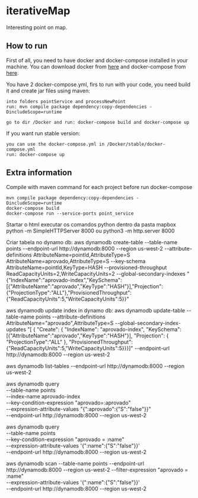 # iterativeMap
Interesting point on map.


## How to run ##

First of all, you need to have docker and docker-compose installed in your machine.
You can download docker from [here](https://www.docker.com/products/docker-desktop) and docker-compose from [here](https://docs.docker.com/compose/install/).

You have 2 docker-compose.yml, firs to run with your code, you need build it and create jar files using maven:
``` 
into folders pointService and processNewPoint 
run: mvn compile package dependency:copy-dependencies -DincludeScope=runtime

go to dir /Docker and run: docker-compose build and docker-compose up
```

If you want run stable version:

```
you can use the docker-compose.yml in /Docker/stable/docker-compose.yml
run: docker-compose up
```



## Extra information

Compile with maven command for each project before run docker-compose
```
mvn compile package dependency:copy-dependencies -DincludeScope=runtime
docker-compose build
docker-compose run --service-ports point_service   
```
Startar o html executar os comandos python dentro da pasta mapbox 
python -m SimpleHTTPServer 8000 ou python3 -m http.server 8000

Criar tabela no dynamo db:
aws dynamodb create-table --table-name points --endpoint-url http://dynamodb:8000  --region us-west-2 --attribute-definitions AttributeName=pointId,AttributeType=S AttributeName=aprovado,AttributeType=S --key-schema AttributeName=pointId,KeyType=HASH --provisioned-throughput ReadCapacityUnits=2,WriteCapacityUnits=2 --global-secondary-indexes "{\"IndexName\":\"aprovado-index\",\"KeySchema\":[{\"AttributeName\":\"aprovado\",\"KeyType\":\"HASH\"}],\"Projection\":{\"ProjectionType\":\"ALL\"},\"ProvisionedThroughput\":{\"ReadCapacityUnits\":5,\"WriteCapacityUnits\":5}}"


aws dynamodb update index in dynamo db:
 aws dynamodb update-table --table-name points --attribute-definitions AttributeName=\"aprovado\",AttributeType=S --global-secondary-index-updates "[ { \"Create\": { \"IndexName\": \"aprovado-index\", \"KeySchema\": [{\"AttributeName\":\"aprovado\",\"KeyType\":\"HASH\"}], \"Projection\": { \"ProjectionType\":\"ALL\" }, \"ProvisionedThroughput\":{\"ReadCapacityUnits\":5,\"WriteCapacityUnits\":5}}}]" --endpoint-url http://dynamodb:8000 --region us-west-2

aws dynamodb list-tables --endpoint-url http://dynamodb:8000  --region us-west-2

aws dynamodb query \
 --table-name points \
 --index-name aprovado-index \
 --key-condition-expression "aprovado=:aprovado" \
 --expression-attribute-values "{\":aprovado\":{\"S\":\"false\"}}" \
 --endpoint-url http://dynamodb:8000  --region us-west-2

aws dynamodb query \
    --table-name points \
    --key-condition-expression "aprovado = :name" \
    --expression-attribute-values  '{":name":{"S":"false"}}' \
 --endpoint-url http://dynamodb:8000  --region us-west-2

aws dynamodb scan    --table-name points --endpoint-url http://dynamodb:8000  --region us-west-2
     --filter-expression "aprovado = :name" \
     --expression-attribute-values '{":name":{"S":"false"}}' \
 --endpoint-url http://dynamodb:8000  --region us-west-2